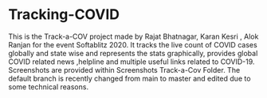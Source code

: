# Tracking-COVID
This is the Track-a-COV project made by Rajat Bhatnagar, Karan Kesri , Alok Ranjan for the event Softablitz 2020. 
 It tracks the live count of COVID cases globally and state wise and represents the stats graphically, 
provides global COVID related news ,helpline and multiple useful links related to COVID-19.
Screenshots are provided within Screenshots Track-a-Cov Folder.
The default branch is recently changed from main to master and edited due to some technical reasons.
